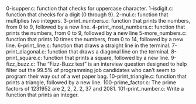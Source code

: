 0-isupper.c:  function that checks for uppercase character.
1-isdigit.c: function that checks for a digit (0 through 9).
2-mul.c: function that multiplies two integers.
3-print_numbers.c: function that prints the numbers, from 0 to 9, followed by a new line.
4-print_most_numbers.c: function that prints the numbers, from 0 to 9, followed by a new line
5-more_numbers.c:  function that prints 10 times the numbers, from 0 to 14, followed by a new line.
6-print_line.c: function that draws a straight line in the terminal.
7-print_diagonal.c: function that draws a diagonal line on the terminal.
8-print_square.c: function that prints a square, followed by a new line.
9-fizz_buzz.c: The “Fizz-Buzz test” is an interview question designed to help filter out the 99.5% of programming job candidates who can’t seem to program their way out of a wet paper bag.
10-print_triangle.c: function that prints a triangle, followed by a new line.
100-prime_factor.c: The prime factors of 1231952 are 2, 2, 2, 2, 37 and 2081.
101-print_number.c: Write a function that prints an integer.

